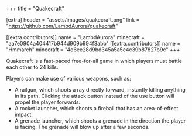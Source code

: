 +++
title = "Quakecraft"

[extra]
header = "assets/images/quakecraft.png"
link = "https://github.com/LambdAurora/quakecraft"

[[extra.contributors]]
name = "LambdAurora"
minecraft = "aa7e0904a404417b944d909b994f3abb"
[[extra.contributors]]
name = "Hmmarch"
minecraft = "4d6ee28d9bd345a5a5c4c39b87827b9c"
+++

Quakecraft is a fast-paced free-for-all game in which players must battle each other to 24 kills.

Players can make use of various weapons, such as: 
- A railgun, which shoots a ray directly forward, instantly killing anything in its path. Clicking the attack button instead of the use button will propel the player forwards.
- A rocket launcher, which shoots a fireball that has an area-of-effect impact.
- A grenade launcher, which shoots a grenade in the direction the player is facing. The grenade will blow up after a few seconds. 
